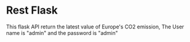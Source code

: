# Rest Flask
This flask API return the latest value of Europe's CO2 emission,
The User name is "admin" and the password is "admin"
